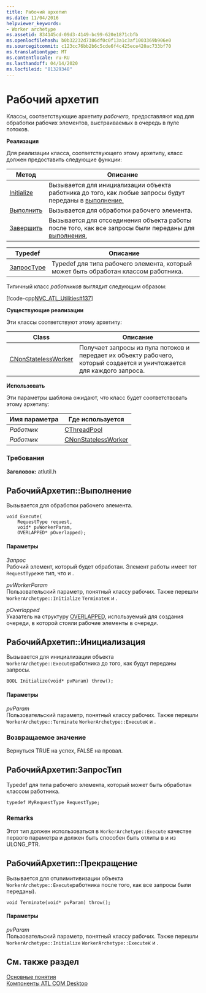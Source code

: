 ```yaml
---
title: Рабочий архетип
ms.date: 11/04/2016
helpviewer_keywords:
- Worker archetype
ms.assetid: 834145cd-09d3-4149-bc99-620e1871cbfb
ms.openlocfilehash: b0b32232d7386df0c0f13a1c3af1003369b906e0
ms.sourcegitcommit: c123cc76bb2b6c5cde6f4c425ece420ac733bf70
ms.translationtype: MT
ms.contentlocale: ru-RU
ms.lasthandoff: 04/14/2020
ms.locfileid: "81329348"
---
```

# <a name="worker-archetype"></a>Рабочий архетип

Классы, соответствующие архетипу *рабочего,* предоставляют код для обработки рабочих элементов, выстраиваемых в очередь в пуле потоков.

**Реализация**

Для реализации класса, соответствующего этому архетипу, класс должен предоставить следующие функции:

|Метод|Описание|
|------------|-----------------|
|[Initialize](#initialize)|Вызывается для инициализации объекта работника до того, как любые запросы будут переданы в [выполнение.](#execute)|
|[Выполнить](#execute)|Вызывается для обработки рабочего элемента.|
|[Завершить](#terminate)|Вызывается для отсоединения объекта работы после того, как все запросы были переданы для [выполнения.](#execute)|

|Typedef|Описание|
|-------------|-----------------|
|[ЗапросType](#requesttype)|Typedef для типа рабочего элемента, который может быть обработан классом работника.|

Типичный класс *работников* выглядит следующим образом:

[!code-cpp[NVC_ATL_Utilities#137](../../atl/codesnippet/cpp/worker-archetype_1.cpp)]

**Существующие реализации**

Эти классы соответствуют этому архетипу:

|Class|Описание|
|-----------|-----------------|
|[CNonStatelessWorker](../../atl/reference/cnonstatelessworker-class.md)|Получает запросы из пула потоков и передает их объекту рабочего, который создается и уничтожается для каждого запроса.|

**Использовать**

Эти параметры шаблона ожидают, что класс будет соответствовать этому архетипу:

|Имя параметра|Где используется|
|--------------------|-------------|
|*Работник*|[CThreadPool](../../atl/reference/cthreadpool-class.md)|
|*Работник*|[CNonStatelessWorker](../../atl/reference/cnonstatelessworker-class.md)|

### <a name="requirements"></a>Требования

**Заголовок:** atlutil.h

## <a name="workerarchetypeexecute"></a><a name="execute"></a>РабочийАрхетип::Выполнение

Вызывается для обработки рабочего элемента.

```
void Execute(
    RequestType request,
    void* pvWorkerParam,
    OVERLAPPED* pOverlapped);
```

#### <a name="parameters"></a>Параметры

*Запрос*<br/>
Рабочий элемент, который будет обработан. Элемент работы имеет тот `RequestType`же тип, что и .

*pvWorkerParam*<br/>
Пользовательский параметр, понятный классу рабочих. Также перешли `WorkerArchetype::Initialize` `Terminate`к и .

*pOverlapped*<br/>
Указатель на структуру [OVERLAPPED,](/windows/win32/api/minwinbase/ns-minwinbase-overlapped) используемый для создания очереди, в которой стояли рабочие элементы в очереди.

## <a name="workerarchetypeinitialize"></a><a name="initialize"></a>РабочийАрхетип::Инициализация

Вызывается для инициализации объекта `WorkerArchetype::Execute`работника до того, как будут переданы запросы.

```
BOOL Initialize(void* pvParam) throw();
```

#### <a name="parameters"></a>Параметры

*pvParam*<br/>
Пользовательский параметр, понятный классу рабочих. Также перешли `WorkerArchetype::Terminate` `WorkerArchetype::Execute`к и .

### <a name="return-value"></a>Возвращаемое значение

Вернуться TRUE на успех, FALSE на провал.

## <a name="workerarchetyperequesttype"></a><a name="requesttype"></a>РабочийАрхетип:ЗапросТип

Typedef для типа рабочего элемента, который может быть обработан классом работника.

```
typedef MyRequestType RequestType;
```

### <a name="remarks"></a>Remarks

Этот тип должен использоваться в `WorkerArchetype::Execute` качестве первого параметра и должен быть способен быть отлиты в и из ULONG_PTR.

## <a name="workerarchetypeterminate"></a><a name="terminate"></a>РабочийАрхетип::Прекращение

Вызывается для отunимитивизации объекта `WorkerArchetype::Execute`работника после того, как все запросы были переданы).

```
void Terminate(void* pvParam) throw();
```

#### <a name="parameters"></a>Параметры

*pvParam*<br/>
Пользовательский параметр, понятный классу рабочих. Также перешли `WorkerArchetype::Initialize` `WorkerArchetype::Execute`к и .

## <a name="see-also"></a>См. также раздел

[Основные понятия](../../atl/active-template-library-atl-concepts.md)<br/>
[Компоненты ATL COM Desktop](../../atl/atl-com-desktop-components.md)
